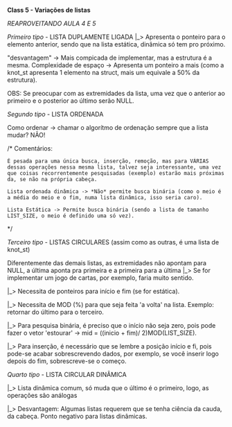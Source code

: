 <strong> Class 5 - Variações de listas </strong>

*REAPROVEITANDO AULA 4 E 5*

*Primeiro tipo* - LISTA DUPLAMENTE LIGADA
|_> Apresenta o ponteiro para o elemento anterior, sendo que na lista estática, dinâmica só tem pro próximo.

"desvantagem" -> Mais compicada de implementar, mas a estrutura é a mesma.
Complexidade de espaço -> Apresenta um ponteiro a mais (como a knot_st apresenta 1 elemento na struct, mais um equivale a 50% da estrutura).

OBS: Se preocupar com as extremidades da lista, uma vez que o anterior ao primeiro e o posterior ao último serão NULL.

*Segundo tipo* - LISTA ORDENADA 

Como ordenar -> chamar o algorítmo de ordenação sempre que a lista mudar? NÃO!

/*
Comentários:

    É pesada para uma única busca, inserção, remoção, mas para VÁRIAS dessas operações nessa mesma lista, talvez seja interessante, uma vez que coisas recorrentemente pesquisadas (exemplo) estarão mais próximas da, se não na própria cabeça.

    Lista ordenada dinâmica -> *Não* permite busca binária (como o meio é a média do meio e o fim, numa lista dinâmica, isso seria caro).

    Lista Estática -> Permite busca binária (sendo a lista de tamanho LIST_SIZE, o meio é definido uma só vez).

*/

*Terceiro tipo* - LISTAS CIRCULARES (assim como as outras, é uma lista de knot_st)

Diferentemente das demais listas, as extremidades não apontam para NULL, a última aponta pra primeira e a primeira para a última
|_> Se for implementar um jogo de cartas, por exemplo, faria muito sentido.

|_> Necessita de ponteiros para início e fim (se for estática).

|_> Necessita de MOD (%) para que seja feita 'a volta' na lista. Exemplo: retornar do último para o terceiro.

|_> Para pesquisa binária, é preciso que o início não seja zero, pois pode fazer o vetor 'estourar' -> mid = ((inicio + fim)/ 2)MOD(LIST_SIZE).

|_> Para inserção, é necessário que se lembre a posição início e fi, pois pode-se acabar sobrescrevendo dados, por exemplo, se você inserir logo depois do 
    fim, sobrescreve-se o começo.

*Quarto tipo* - LISTA CIRCULAR DINÂMICA

|_> Lista dinâmica comum, só muda que o último é o primeiro, logo, as operações são análogas

|_> Desvantagem: Algumas listas requerem que se tenha ciência da cauda, da cabeça. Ponto negativo para listas dinâmicas.